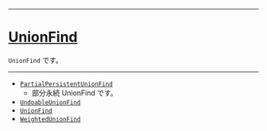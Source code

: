 _____

# [UnionFind](https://github.com/titanium-22/Library_py/tree/main/DataStructures/UnionFind)

`UnionFind` です。

_____

- [`PartialPersistentUnionFind`](./PartialPersistentUnionFind.md)
  - 部分永続 UnionFind です。
- [`UndoableUnionFind`](UndoableUnionFind.md)
- [`UnionFind`](UnionFind_.md)
- [`WeightedUnionFind`](WeightedUnionFind.md)

